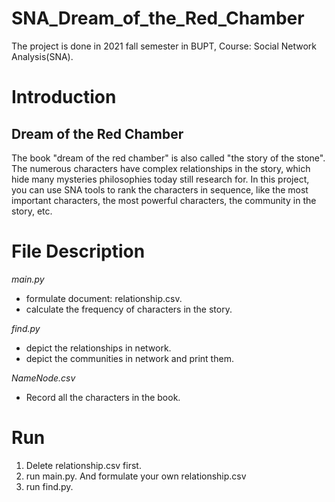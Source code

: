 # SNA_Dream_of_the_Red_Chamber
The project is done in 2021 fall semester in BUPT, Course: Social Network Analysis(SNA). 

# Introduction
## Dream of the Red Chamber
The book "dream of the red chamber" is also called "the story of the stone". The numerous characters have complex relationships in the story, which hide many mysteries philosophies today still research for.
In this project, you can use SNA tools to rank the characters in sequence, like the most important characters, the most powerful characters, the community in the story, etc.

# File Description

*main.py*
- formulate document: relationship.csv.
- calculate the frequency of characters in the story.

*find.py*
- depict the relationships in network.
- depict the communities in network and print them.

*NameNode.csv*
- Record all the characters in the book.

# Run
1. Delete relationship.csv first. 
2. run main.py. And formulate your own relationship.csv 
3. run find.py. 

